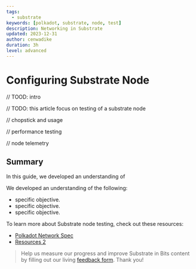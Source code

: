 ```yaml
---
tags:
  - substrate
keywords: [polkadot, substrate, node, test]
description: Networking in Substrate
updated: 2023-12-31
author: cenwadike
duration: 3h
level: advanced
---
```


# Configuring Substrate Node

// TOOD: intro

// TODO: this article focus on testing of a substrate node

// chopstick and usage

// performance testing

// node telemetry

## Summary

In this guide, we developed an understanding of <primary learning objective>

We developed an understanding of the following:

- specific objective.
- specific objective.
- specific objective.

To learn more about Substrate node testing, check out these
resources:

- [Polkadot Network Spec](https://spec.polkadot.network/chap-networking)
- [Resources 2](https://)

>Help us measure our progress and improve Substrate in Bits content by filling
out our living [feedback form](https://airtable.com/shr7CrrZ5zqlhWEUD).
Thank you!
